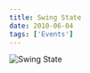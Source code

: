 ```yaml
---
title: Swing State
date: 2010-06-04
tags: ['Events']
---
```


![Swing State](/rm_ation/images/2010-06-04.jpg)
